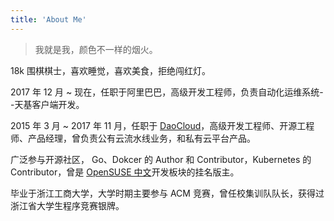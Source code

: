 ```yaml
---
title: 'About Me'
---
```


>我就是我，颜色不一样的烟火。

18k 围棋棋士，喜欢睡觉，喜欢美食，拒绝闯红灯。

2017 年 12 月 ~ 现在，任职于阿里巴巴，高级开发工程师，负责自动化运维系统--天基客户端开发。

2015 年 3 月 ~ 2017 年 11 月，任职于 [DaoCloud](https://www.daocloud.io/)，高级开发工程师、开源工程师、产品经理，曾负责公有云流水线业务，和私有云平台产品。

广泛参与开源社区， Go、Dokcer 的 Author 和 Contributor，Kubernetes 的 Contributor，曾是 [OpenSUSE 中文](https://forum.suse.org.cn/)开发板块的挂名版主。

毕业于浙江工商大学，大学时期主要参与 ACM 竞赛，曾任校集训队队长，获得过浙江省大学生程序竞赛银牌。
